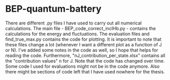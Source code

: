 # BEP-quantum-battery
There are different .py files I have used to carry out all numerical calculations. The main file - BEP_code_correct_inclHb.py - contains the calculations for the energy and fluctuations. The evaluation files and find_true_max.py contains the code for plotting. It is important to note that these files change a lot (whenever I want a different plot as a function of J or N).
I've added some notes in the code as well, so I hope that helps for reading the code. Furthermore, "nJ_contribution_per_state.xlsx" contains all the "contribution values" n for J.
Note that the code has changed over time. Some code I used for evaluations might not be in the code anymore. Also there might be sections of code left that I have used nowhere for the thesis.
